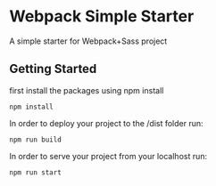 # Webpack Simple Starter
A simple starter for Webpack+Sass project

## Getting Started

first install the packages using npm install
```
npm install
```
In order to deploy your project to the /dist folder run:
```
npm run build
```

In order to serve your project from your localhost run:
```
npm run start
```

